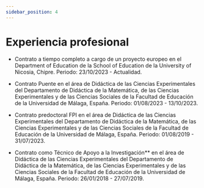```yaml
---
sidebar_position: 4
---
```


# Experiencia profesional

- Contrato a tiempo completo a cargo de un proyecto europeo en el Department of Education de la School of Education de la University of Nicosia, Chipre. Periodo: 23/10/2023 - Actualidad.

- Contrato Puente en el área de Didáctica de las Ciencias Experimentales del Departamento de Didáctica de la Matemática, de las Ciencias Experimentales y de las Ciencias Sociales de la Facultad de Educación de la Universidad de Málaga, España. Periodo: 01/08/2023 - 13/10/2023.

- Contrato predoctoral FPI en el área de Didáctica de las Ciencias Experimentales del Departamento de Didáctica de la Matemática, de las Ciencias Experimentales y de las Ciencias Sociales de la Facultad de Educación de la Universidad de Málaga, España. Periodo: 01/08/2019 - 31/07/2023.

- Contrato como Técnico de Apoyo a la Investigación** en el área de Didáctica de las Ciencias Experimentales del Departamento de Didáctica de la Matemática, de las Ciencias Experimentales y de las Ciencias Sociales de la Facultad de Educación de la Universidad de Málaga, España. Periodo: 26/01/2018 - 27/07/2019.
